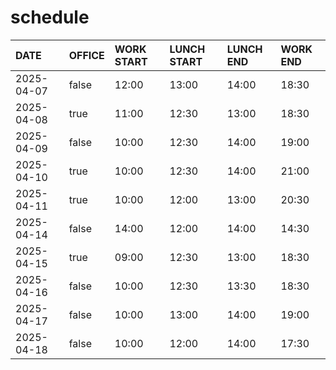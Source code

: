 # schedule

| DATE | OFFICE | WORK START | LUNCH START | LUNCH END | WORK END |
| :-- | :-- | :-- | :-- | :-- | :-- |
| 2025-04-07 | false | 12:00 | 13:00 | 14:00 | 18:30 |
| 2025-04-08 | true | 11:00 | 12:30 | 13:00 | 18:30 |
| 2025-04-09 | false | 10:00 | 12:30 | 14:00 | 19:00 |
| 2025-04-10 | true | 10:00 | 12:30 | 14:00 | 21:00 |
| 2025-04-11 | true | 10:00 | 12:00 | 13:00 | 20:30 |
| 2025-04-14 | false | 14:00 | 12:00 | 14:00 | 14:30 |
| 2025-04-15 | true | 09:00 | 12:30 | 13:00 | 18:30 |
| 2025-04-16 | false | 10:00 | 12:30 | 13:30 | 18:30 |
| 2025-04-17 | false | 10:00 | 13:00 | 14:00 | 19:00 |
| 2025-04-18 | false | 10:00 | 12:00 | 14:00 | 17:30 |
